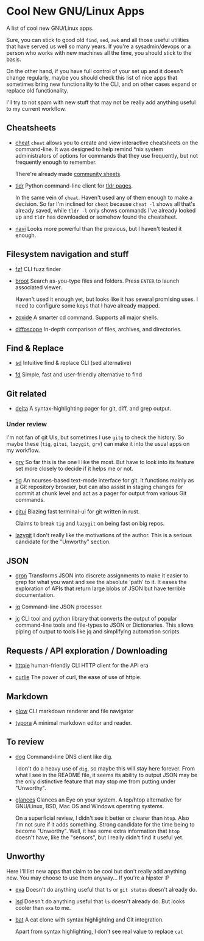 # Cool New GNU/Linux Apps

A list of cool new GNU/Linux apps.

Sure, you can stick to good old `find`, `sed`, `awk` and all those useful
utilities that have served us well so many years. If you're a sysadmin/devops or
a person who works with new machines all the time, you should stick to the
basis.

On the other hand, if you have full control of your set up and it doesn't change
regularly, maybe you should check this list of nice apps that sometimes bring
new functionality to the CLI, and on other cases expand or replace old
functionality.

I'll try to not spam with new stuff that may not be really add anything useful
to my current workflow.

## Cheatsheets

- [cheat](https://github.com/cheat/cheat)
  `cheat` allows you to create and view interactive cheatsheets on the
  command-line. It was designed to help remind \*nix system administrators of
  options for commands that they use frequently, but not frequently enough to
  remember.

  There're already made [community sheets](https://github.com/cheat/cheatsheets).

- [tldr](https://github.com/tldr-pages/tldr-python-client)
  Python command-line client for [tldr pages](https://github.com/tldr-pages/tldr).

  In the same vein of `cheat`. Haven't used any of them enough to make a
  decision. So far I'm inclined for `cheat` because `cheat -l` shows all that's
  already saved, while `tldr -l` only shows commands I've already looked up and
  `tldr` has downloaded or somehow found the cheatsheet.

- [navi](https://github.com/denisidoro/navi)
  Looks more powerful than the previous, but I haven't tested it enough.

## Filesystem navigation and stuff

- [fzf](https://github.com/junegunn/fzf)
  CLI fuzz finder

- [broot](https://github.com/Canop/broot)
  Search as-you-type files and folders. Press `ENTER` to launch associated
  viewer.

  Haven't used it enough yet, but looks like it has several promising uses. I
  need to configure some keys that I have already mapped.

- [zoxide](https://github.com/ajeetdsouza/zoxide)
  A smarter cd command. Supports all major shells.

- [diffoscope](https://diffoscope.org/)
  In-depth comparison of files, archives, and directories.

## Find & Replace

- [sd](https://github.com/chmln/sd)
  Intuitive find & replace CLI (sed alternative)

- [fd](https://github.com/sharkdp/fd)
  Simple, fast and user-friendly alternative to find

## Git related

- [delta](https://github.com/dandavison/delta)
  A syntax-highlighting pager for git, diff, and grep output.

### Under review

I'm not fan of git UIs, but sometimes I use `gitg` to check the history. So
maybe these (`tig`, `gitui`, `lazygit`, `grv`) can make it into the usual apps
on my workflow.

- [grv](https://github.com/rgburke/grv)
  So far this is the one I like the most. But have to look into its feature set
  more closely to decide if it helps me or not.

- [tig](https://jonas.github.io/tig/)
  An ncurses-based text-mode interface for git. It functions mainly as a Git
  repository browser, but can also assist in staging changes for commit at chunk
  level and act as a pager for output from various Git commands.

- [gitui](https://github.com/extrawurst/gitui)
  Blazing fast terminal-ui for git written in rust.

  Claims to break `tig` and `lazygit` on being fast on big repos.

- [lazygit](https://github.com/jesseduffield/lazygit)
  I don't really like the motivations of the author. This is a serious candidate
  for the "Unworthy" section.

## JSON

- [gron](https://github.com/TomNomNom/gron)
  Transforms JSON into discrete assignments to make it easier to grep for what
  you want and see the absolute 'path' to it. It eases the exploration of APIs
  that return large blobs of JSON but have terrible documentation.

- [jq](https://stedolan.github.io/jq/)
  Command-line JSON processor.

- [jc](https://github.com/kellyjonbrazil/jc)
  CLI tool and python library that converts the output of popular command-line
  tools and file-types to JSON or Dictionaries. This allows piping of output to
  tools like jq and simplifying automation scripts.

## Requests / API exploration / Downloading

- [httpie](https://github.com/httpie/httpie)
  human-friendly CLI HTTP client for the API era

- [curlie](https://curlie.io)
  The power of curl, the ease of use of httpie.

## Markdown

- [glow](https://github.com/charmbracelet/glow)
  CLI markdown renderer and file navigator

- [typora](https://typora.io/)
  A minimal markdown editor and reader.

## To review

- [dog](https://github.com/ogham/dog)
  Command-line DNS client like dig.

  I don't do a heavy use of `dig`, so maybe this will stay here forever. From
  what I see in the README file, it seems its ability to output JSON may be the
  only distinctive feature that may stop me from putting under "Unworthy".

- [glances](https://github.com/nicolargo/glances)
  Glances an Eye on your system. A top/htop alternative for GNU/Linux, BSD, Mac
  OS and Windows operating systems.

  On a superficial review, I didn't see it better or clearer than `htop`. Also
  I'm not sure if it adds something. Strong candidate for the time being to
  become "Unworthy". Well, it has some extra information that `htop` doesn't
  have, like the "sensors", but I really didn't find it useful yet.

## Unworthy

Here I'll list new apps that claim to be cool but don't really add anything new.
You may choose to use them anyway... If you're a hipster :P

- [exa](https://the.exa.website/)
  Doesn't do anything useful that `ls` or `git status` doesn't already do.

- [lsd](https://github.com/Peltoche/lsd)
  Doesn't do anything useful that `ls` doesn't already do. But looks cooler than
  `exa` to me.

- [bat](https://github.com/sharkdp/bat)
  A cat clone with syntax highlighting and Git integration.

  Apart from syntax highlighting, I don't see real value to replace `cat`
